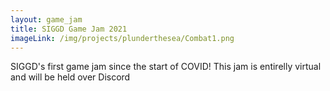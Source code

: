 ```yaml
---
layout: game_jam
title: SIGGD Game Jam 2021
imageLink: /img/projects/plunderthesea/Combat1.png
---
```

<!--Put description here:-->
SIGGD's first game jam since the start of COVID! This jam is entirelly virtual and will be held over Discord
